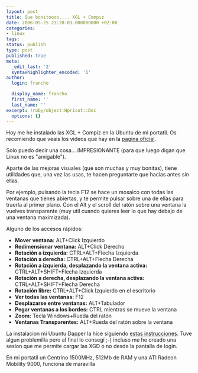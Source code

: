 ```yaml
---
layout: post
title: Que bonitoooo.... XGL + Compiz
date: 2006-05-25 23:28:03.000000000 +02:00
categories:
- linux
tags:
status: publish
type: post
published: true
meta:
  _edit_last: '2'
  syntaxhighlighter_encoded: '1'
author:
  login: francho

  display_name: francho
  first_name: ''
  last_name: ''
excerpt: !ruby/object:Hpricot::Doc
  options: {}
---
```

Hoy me he instalado las XGL + Compiz en la Ubuntu de mi portatil. Os recomiendo que veais los videos que hay en la [pagina oficial](http://www.novell.com/linux/xglrelease/ "XGL").

Solo puedo decir una cosa... IMPRESIONANTE (para que luego digan que Linux no es "amigable").

Aparte de las mejoras visuales (que son muchas y muy bonitas), tiene utilidades que, una vez las usas, te hacen preguntarte que hacias antes sin ellas.

Por ejemplo, pulsando la tecla F12 se hace un mosaico con todas las ventanas que tienes abiertas, y te permite pulsar sobre una de ellas para traerla al primer plano. Con el Alt y el scroll del ratón sobre una ventana la vuelves transparente (muy util cuando quieres leer lo que hay debajo de una ventana maximizada).

Alguno de los accesos rápidos:

*   **Mover ventana:** ALT+Click Izquierdo
*   **Redimensionar ventana:** ALT+Click Derecho
*   **Rotación a izquierda:** CTRL+ALT+Flecha Izquierda
*   **Rotación a derecha:** CTRL+ALT+Flecha Derecha
*   **Rotación a izquierda, desplazando la ventana activa:** CTRL+ALT+SHIFT+Flecha Izquierda
*   **Rotación a derecha, desplazando la ventana activa:** CTRL+ALT+SHIFT+Flecha Derecha
*   **Rotación libre:** CTRL+ALT+Click Izquierdo en el escritorio
*   **Ver todas las ventanas:** F12
*   **Desplazarse entre ventanas:** ALT+Tabulador
*   **Pegar ventanas a los bordes:** CTRL mientras se mueve la ventana
*   **Zoom:** Tecla Windows+Rueda del ratón
*   **Ventanas Transparentes:** ALT+Rueda del ratón sobre la ventana

La instalacion mi Ubuntu Dapper la hice siguiendo [estas instrucciones](http://www.ubuntuforums.org/showthread.php?t=127090 "Foro Ubuntu"). Tuve algun problemilla pero al final lo consegí ;-) incluso me he creado una sesion que me permite cargar las XGD o no desde la pantalla de login.

En mi portatil un Centrino 1500MHz, 512Mb de RAM y una ATI Radeon Mobility 9000, funciona de maravilla
